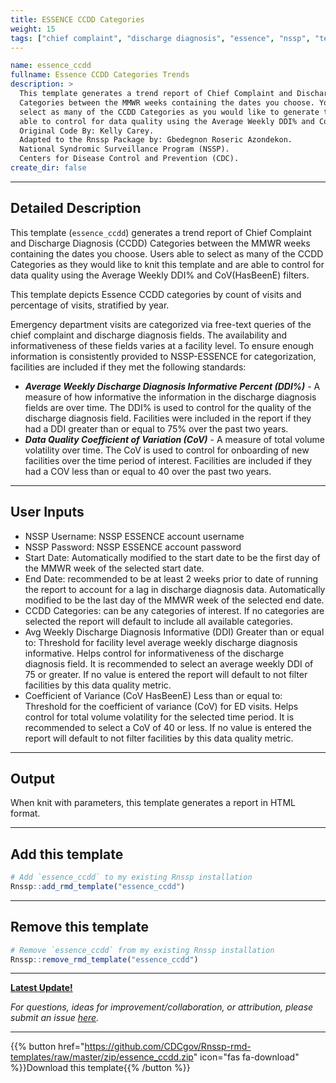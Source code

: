 ```yaml
---
title: ESSENCE CCDD Categories
weight: 15
tags: ["chief complaint", "discharge diagnosis", "essence", "nssp", "template"] 
---
```



```yaml
name: essence_ccdd
fullname: Essence CCDD Categories Trends
description: >
  This template generates a trend report of Chief Complaint and Discharge Diagnosis (CCDD) 
  Categories between the MMWR weeks containing the dates you choose. You are able to 
  select as many of the CCDD Categories as you would like to generate this report and are 
  able to control for data quality using the Average Weekly DDI% and CoV(HasBeenE) filters. 
  Original Code By: Kelly Carey. 
  Adapted to the Rnssp Package by: Gbedegnon Roseric Azondekon. 
  National Syndromic Surveillance Program (NSSP). 
  Centers for Disease Control and Prevention (CDC). 
create_dir: false
```
---
## Detailed Description

This template (`essence_ccdd`) generates a trend report of Chief Complaint and Discharge Diagnosis (CCDD) Categories between the MMWR weeks containing the dates you choose. Users able to select as many of the CCDD Categories as they would like to knit this template and are able to control for data quality using the Average Weekly DDI\% and CoV(HasBeenE) filters. 

This template depicts Essence CCDD categories by count of visits and percentage of visits, stratified by year. 

Emergency department visits are categorized via free-text queries of the chief complaint and discharge diagnosis fields. The availability and informativeness of these fields varies at a facility level. To ensure enough information is consistently provided to NSSP-ESSENCE for categorization, facilities are included if they met the following standards:

* ***Average Weekly Discharge Diagnosis Informative Percent (DDI%)*** - A measure of how informative the information in the discharge diagnosis fields are over time. The DDI\% is used to control for the quality of the discharge diagnosis field. Facilities were included in the report if they had a DDI greater than or equal to 75% over the past two years.
* ***Data Quality Coefficient of Variation (CoV)*** - A measure of total volume volatility over time. The CoV is used to control for onboarding of new facilities over the time period of interest. Facilities are included if they had a COV less than or equal to 40 over the past two years.

---
## User Inputs

* NSSP Username: NSSP ESSENCE account username
* NSSP Password: NSSP ESSENCE account password
* Start Date: Automatically modified to the start date to be the first day of the MMWR week of the selected start date.
* End Date: recommended to be at least 2 weeks prior to date of running the report to account for a lag in discharge diagnosis data. Automatically modified to be the last day of the MMWR week of the selected end date. 
* CCDD Categories: can be any categories of interest. If no categories are selected the report will default to include all available categories. 
* Avg Weekly Discharge Diagnosis Informative (DDI) Greater than or equal to: Threshold for facility level average weekly discharge diagnosis informative. Helps control for informativeness of the discharge diagnosis field. It is recommended to select an average weekly DDI of 75 or greater. If no value is entered the report will default to not filter facilities by this data quality metric.  
* Coefficient of Variance (CoV HasBeenE) Less than or equal to: Threshold for the coefficient of variance (CoV) for ED visits. Helps control for total volume volatility for the selected time period. It is recommended to select a CoV of 40 or less. If no value is entered the report will default to not filter facilities by this data quality metric. 


---
## Output

When knit with parameters, this template generates a report in HTML format.

---
## Add this template

```r
# Add `essence_ccdd` to my existing Rnssp installation
Rnssp::add_rmd_template("essence_ccdd")
```
---
## Remove this template

```r
# Remove `essence_ccdd` from my existing Rnssp installation
Rnssp::remove_rmd_template("essence_ccdd")
```

---
[**Latest Update!**](https://cdcgov.github.io/Rnssp-rmd-templates/changelogs/#essence-chief-complaint-and-discharge-diagnosis-categories-template-essence_ccdd)

*For questions, ideas for improvement/collaboration, or attribution, please submit an issue [here](https://github.com/CDCgov/Rnssp-rmd-templates/issues).*

---
{{% button href="https://github.com/CDCgov/Rnssp-rmd-templates/raw/master/zip/essence_ccdd.zip" icon="fas fa-download" %}}Download this template{{% /button %}}
